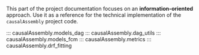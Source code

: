 This part of the project documentation focuses on
an **information-oriented** approach. Use it as a
reference for the technical implementation of the
`causalAssembly` project code.

::: causalAssembly.models_dag
::: causalAssembly.dag_utils
::: causalAssembly.models_fcm
::: causalAssembly.metrics
::: causalAssembly.drf_fitting
